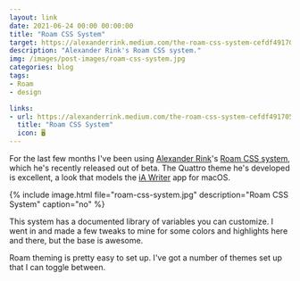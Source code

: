 ```yaml
---
layout: link
date: 2021-06-24 00:00 00:00:00
title: "Roam CSS System"
target: https://alexanderrink.medium.com/the-roam-css-system-cefdf4917051
description: "Alexander Rink's Roam CSS system."
img: /images/post-images/roam-css-system.jpg
categories: blog
tags:
- Roam
- design

links:
- url: https://alexanderrink.medium.com/the-roam-css-system-cefdf4917051
  title: "Roam CSS System"
  icon: 🖥
---
```


For the last few months I've been using [Alexander Rink](https://twitter.com/rcvd_io/ "Alexander Rink on Twitter")'s [Roam CSS system](https://alexanderrink.medium.com/the-roam-css-system-cefdf4917051 "The Roam CSS System"), which he's recently released out of beta. The Quattro theme he's developed is excellent, a look that models the [iA Writer](https://ia.net/writer "iA Writer") app for macOS.

{% include image.html file="roam-css-system.jpg" description="Roam CSS System" caption="no" %}

This system has a documented library of variables you can customize. I went in and made a few tweaks to mine for some colors and highlights here and there, but the base is awesome.

Roam theming is pretty easy to set up. I've got a number of themes set up that I can toggle between.
